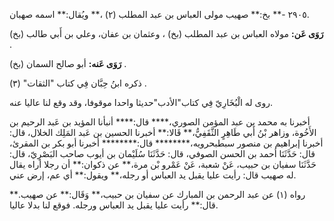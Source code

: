 ٢٩٠٥ -** بخ:** صهيب مولى العباس بن عبد المطلب (٢) ،** ويُقال:** اسمه صهبان.

**رَوَى عَن:** مولاه العباس بن عبد المطلب (بخ) ، وعثمان بن عفان، وعلي بن أَبي طالب (بخ) .

**رَوَى عَنه:** أبو صالح السمان (بخ) .

ذكره ابنُ حِبَّان فِي كتاب "الثقات" (٣) .

روى له الْبُخَارِيّ فِي كتاب"الأدب"حديثا واحدا موقوفا، وقد وقع لنا عاليا عنه.

أخبرنا به محمد بن عبد المؤمن الصوري،**** قال:**** أنبأنا المؤيد بن عَبد الرحيم بن الأَخُوة، وزاهر بْنُ أَبي طَاهِرٍ الثَّقَفِيُّ،** قَالا:** أخبرنا الحسين بن عَبد المَلِك الخلال، قال: أخبرنا إبراهيم بن منصور سبطبحرويه،******** قال:******** أخبرنا أبو بكر بن المقرئ، قال: حَدَّثَنَا أحمد بن الحسن الصوفي، قال: حَدَّثَنَا سُلَيْمان بن أيوب صاحب البَصْرِيّ، قال: حَدَّثَنَا سفيان بن حبيب، عَنْ شعبة، عَنْ عَمْرو بْن مرة،** عن ذكوان:** أن رجلا أراه يقال له صهيب قال: رأيت عليا يقبل يد العباس أو رجله،** ويقول:** أي عم، إرض عني.

رواه (١) عن عبد الرحمن بن المبارك عن سفيان بن حبيب،** وَقَال:** عن صهيب.** قال:** رأيت عليا يقبل يد العباس ورجله. فوقع لنا بدلا عاليا.